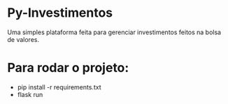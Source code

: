 # Py-Investimentos
Uma simples plataforma feita para gerenciar investimentos feitos na bolsa de valores.

# Para rodar o projeto:
- pip install -r requirements.txt
- flask run
